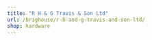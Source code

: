 ```yaml
---
title: "R H & G Travis & Son Ltd"
url: /brighouse/r-h-and-g-travis-and-son-ltd/
shop: hardware
---
```

